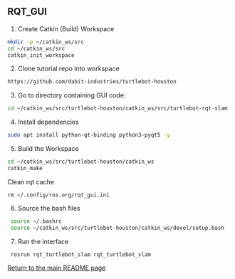 ## RQT_GUI

1. Create Catkin (Build) Workspace
```bash
mkdir -p ~/catkin_ws/src
cd ~/catkin_ws/src
catkin_init_workspace
```
2. Clone tutorial repo into workspace
```bash
https://github.com/dabit-industries/turtlebot-houston
```
3. Go to directory containing GUI code:
```bash
cd ~/catkin_ws/src/turtlebot-houston/catkin_ws/src/turtlebot-rqt-slam
```

4. Install dependencies
```bash
sudo apt install python-qt-binding python3-pyqt5 -y
```
5. Build the Workspace
```bash
cd ~/catkin_ws/src/turtlebot-houston/catkin_ws
catkin_make
```
Clean rqt cache
```
rm ~/.config/ros.org/rqt_gui.ini
```
6. Source the bash files
```bash
 source ~/.bashrc
 source ~/catkin_ws/src/turtlebot-houston/catkin_ws/devel/setup.bash
 ```
7. Run the interface
```bash
 rosrun rqt_turtlebot_slam rqt_turtlebot_slam
```
 

[Return to the main README page](/README.md)
